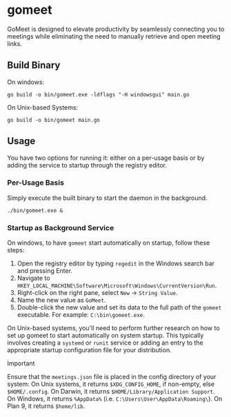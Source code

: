 # gomeet

 GoMeet is designed to elevate productivity by seamlessly connecting you to meetings while eliminating the need to manually retrieve and open meeting links.

## Build Binary

On windows:

```shell
go build -o bin/gomeet.exe -ldflags "-H windowsgui" main.go
```

On Unix-based Systems:

```shell
go build -o bin/gomeet main.go
```

## Usage

You have two options for running it: either on a per-usage basis or by adding the service to startup through the registry editor.

### Per-Usage Basis

Simply execute the built binary to start the daemon in the background.

```shell
./bin/gomeet.exe &
```

### Startup as Background Service

On windows, to have `gomeet` start automatically on startup, follow these steps:

1. Open the registry editor by typing `regedit` in the Windows search bar and pressing Enter.
2. Navigate to `HKEY_LOCAL_MACHINE\Software\Microsoft\Windows\CurrentVersion\Run`.
3. Right-click on the right pane, select `New` -> `String Value`.
4. Name the new value as `GoMeet`.
5. Double-click the new value and set its data to the full path of the `gomeet` executable. For example: `C:\bin\gomeet.exe`.

On Unix-based systems, you'll need to perform further research on how to set up gomeet to start automatically on system startup.
This typically involves creating a `systemd` or `runit` service or adding an entry to the appropriate startup configuration file for your distribution.

> [!IMPORTANT]
> Ensure that the `meetings.json` file is placed in the config directory of your system:
> On Unix systems, it returns `$XDG_CONFIG_HOME`, if non-empty, else `$HOME/.config`.
> On Darwin, it returns `$HOME/Library/Application Support`.
> On Windows, it returns `%AppData%` (i.e. `C:\Users\User\AppData\Roaming\`).
> On Plan 9, it returns `$home/lib`.
